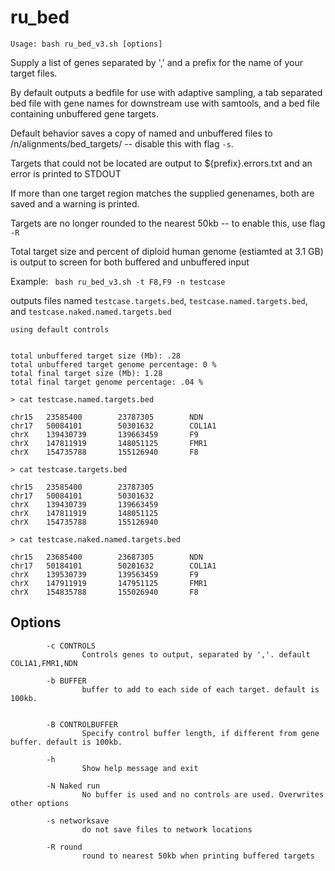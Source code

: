 # ru_bed

`Usage: bash ru_bed_v3.sh [options]`

Supply a list of genes separated by ',' and a prefix for the name of your target files. 


By default outputs a bedfile for use with adaptive sampling, a tab separated bed file with gene names for downstream use with samtools, and a bed file containing unbuffered gene targets.

Default behavior saves a copy of named and unbuffered files to /n/alignments/bed_targets/ -- disable this with flag `-s`.

Targets that could not be located are output to ${prefix}.errors.txt and an error is printed to STDOUT

If more than one target region matches the supplied genenames, both are saved and a warning is printed.

Targets are no longer rounded to the nearest 50kb -- to enable this, use flag `-R`

Total target size and percent of diploid human genome (estiamted at 3.1 GB) is output to screen for both buffered and unbuffered input


Example:
``` bash ru_bed_v3.sh -t F8,F9 -n testcase```

outputs files named `testcase.targets.bed`, `testcase.named.targets.bed`, and `testcase.naked.named.targets.bed`

```
using default controls


total unbuffered target size (Mb): .28
total unbuffered target genome percentage: 0 %
total final target size (Mb): 1.28
total final target genome percentage: .04 %

```

```
> cat testcase.named.targets.bed

chr15   23585400        23787305        NDN
chr17   50084101        50301632        COL1A1
chrX    139430739       139663459       F9
chrX    147811919       148051125       FMR1
chrX    154735788       155126940       F8

> cat testcase.targets.bed

chr15   23585400        23787305
chr17   50084101        50301632
chrX    139430739       139663459
chrX    147811919       148051125
chrX    154735788       155126940

> cat testcase.naked.named.targets.bed 

chr15   23685400        23687305        NDN
chr17   50184101        50201632        COL1A1
chrX    139530739       139563459       F9
chrX    147911919       147951125       FMR1
chrX    154835788       155026940       F8

```

## Options

```
        -c CONTROLS
                Controls genes to output, separated by ','. default COL1A1,FMR1,NDN

        -b BUFFER
                buffer to add to each side of each target. default is 100kb.


        -B CONTROLBUFFER
                Specify control buffer length, if different from gene buffer. default is 100kb.

        -h
                Show help message and exit

        -N Naked run
                No buffer is used and no controls are used. Overwrites other options

        -s networksave
                do not save files to network locations

        -R round
                round to nearest 50kb when printing buffered targets

```     
